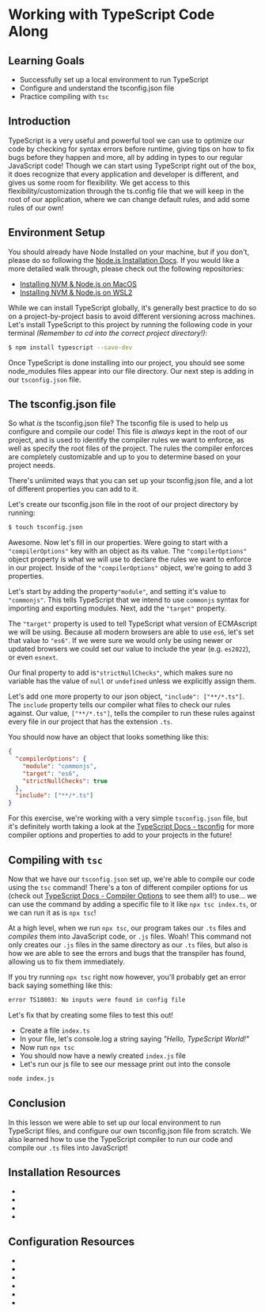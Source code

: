 # Working with TypeScript Code Along

## Learning Goals

- Successfully set up a local environment to run TypeScript
- Configure and understand the tsconfig.json file
- Practice compiling with `tsc`

## Introduction

TypeScript is a very useful and powerful tool we can use to optimize our code by
checking for syntax errors before runtime, giving tips on how to fix bugs before
they happen and more, all by adding in types to our regular JavaScript code!
Though we can start using TypeScript right out of the box, it does recognize
that every application and developer is different, and gives us some room for
flexibility. We get access to this flexibility/customization through the
ts.config file that we will keep in the root of our application, where we can
change default rules, and add some rules of our own!

## Environment Setup

You should already have Node Installed on your machine, but if you don't,
please do so following the [Node.js Installation Docs][]. If you would like a
more detailed walk through, please check out the following repositories:

- [Installing NVM & Node.js on MacOS][]
- [Installing NVM & Node.js on WSL2][]

While we can install TypeScript globally, it's generally best practice to do so
on a project-by-project basis to avoid different versioning across machines.
Let's install TypeScript to this project by running the following code in your
terminal _(Remember to cd into the correct project directory!)_:

```zsh
$ npm install typescript --save-dev
```

Once TypeScript is done installing into our project, you should see some
node_modules files appear into our file directory. Our next step is adding in
our `tsconfig.json` file.

## The tsconfig.json file

So what _is_ the tsconfig.json file? The tsconfig file is used to help us
configure and compile our code! This file is _always_ kept in the root of our
project, and is used to identify the compiler rules we want to enforce, as well
as specify the root files of the project. The rules the compiler enforces are
completely customizable and up to you to determine based on your project needs.

There's unlimited ways that you can set up your tsconfig.json file, and a lot of
different properties you can add to it.

Let's create our tsconfig.json file in the root of our project directory by
running:

```zsh
$ touch tsconfig.json
```

Awesome. Now let's fill in our properties. Were going to start with a
`"compilerOptions"` key with an object as its value. The `"compilerOptions"`
object property is what we will use to declare the rules we want to enforce in
our project. Inside of the `"compilerOptions"` object, we're going to add 3
properties.

Let's start by adding the property`"module"`, and setting it's value to
`"commonjs"`. This tells TypeScript that we intend to use `commonjs` syntax for
importing and exporting modules. Next, add the `"target"` property.

The `"target"` property is used to tell TypeScript what version of ECMAscript we
will be using. Because all modern browsers are able to use `es6`, let's set that
value to `"es6"`. If we were sure we would only be using newer or updated
browsers we could set our value to include the year (e.g. `es2022`), or even
`esnext`.

Our final property to add is`"strictNullChecks"`, which makes sure no variable
has the value of `null` or `undefined` unless we explicitly assign them.

Let's add one more property to our json object, `"include": ["**/*.ts"]`. The
`include` property tells our compiler what files to check our rules against. Our
value, `["**/*.ts"]`, tells the compiler to run these rules against every file
in our project that has the extension `.ts`.

You should now have an object that looks something like this:

```json
{
  "compilerOptions": {
    "module": "commonjs",
    "target": "es6",
    "strictNullChecks": true
  },
  "include": ["**/*.ts"]
}
```

For this exercise, we're working with a very simple `tsconfig.json` file, but
it's definitely worth taking a look at the [TypeScript Docs - tsconfig][] for
more compiler options and properties to add to your projects in the future!

## Compiling with `tsc`

Now that we have our `tsconfig.json` set up, we're able to compile our code using
the `tsc` command! There's a ton of different compiler options for us (check out
[TypeScript Docs - Compiler Options][] to see them all!) to use... we can use
the command by adding a specific file to it like `npx tsc index.ts`, or we can
run it as is `npx tsc`!

At a high level, when we run `npx tsc`, our program takes our `.ts` files and
_compiles_ them into JavaScript code, or `.js` files. Woah! This command not
only creates our `.js` files in the same directory as our `.ts` files, but also
is how we are able to see the errors and bugs that the transpiler has found,
allowing us to fix them immediately.

If you try running `npx tsc` right now however, you'll probably get an error
back saying something like this:

```zsh
error TS18003: No inputs were found in config file
```

Let's fix that by creating some files to test this out!

- Create a file `index.ts`
- In your file, let's console.log a string saying _"Hello, TypeScript World!"_
- Now run `npx tsc`
- You should now have a newly created `index.js` file
- Let's run our js file to see our message print out into the console

```zsh
node index.js
```

## Conclusion

In this lesson we were able to set up our local environment to run TypeScript
files, and configure our own tsconfig.json file from scratch. We also learned
how to use the TypeScript compiler to run our code and compile our `.ts` files
into JavaScript!

## Installation Resources

- [TypeScript Docs - Download TypeScript]: https://www.typescriptlang.org/download
- [Node.js Installation Docs]: https://nodejs.org/en/
- [Installing NVM & Node.js on MacOS]: https://github.com/learn-co-curriculum/phase-0-macos-env-nodejs
- [Installing NVM & Node.js on WSL2]: https://github.com/learn-co-curriculum/phase-0-wsl2-env-nodejs

## Configuration Resources

- [TypeScript Docs - tsconfig]: https://www.typescriptlang.org/tsconfig
- [TypeScript Docs - module]: https://www.typescriptlang.org/tsconfig#module
- [TypeScript Docs - target]: https://www.typescriptlang.org/tsconfig#target
- [TypeScript Docs - strictNullChecks]: https://www.typescriptlang.org/tsconfig#strictNullChecks
- [TypeScript Docs - include]: https://www.typescriptlang.org/tsconfig#include
- [TypeScript Docs - Compiler Options]: https://www.typescriptlang.org/docs/handbook/compiler-options.html
